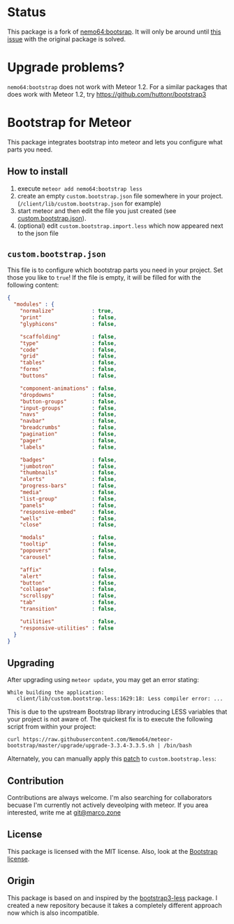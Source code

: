 
Status
==================
This package is a fork of [nemo64:bootsrap](https://atmospherejs.com/nemo64/bootstrap).
It will only be around until [this issue](https://github.com/Nemo64/meteor-bootstrap/issues/68) with the original package is solved.

Upgrade problems?
=================
`nemo64:bootstrap` does not work with Meteor 1.2. For a similar packages that does work with Meteor 1.2, try https://github.com/huttonr/bootstrap3

Bootstrap for Meteor
====================

This package integrates bootstrap into meteor and lets you configure what parts you need.

How to install
--------------

1. execute `meteor add nemo64:bootstrap less`
2. create an empty `custom.bootstrap.json` file somewhere in your project. (`/client/lib/custom.bootstrap.json` for example)
3. start meteor and then edit the file you just created (see [custom.bootstrap.json](#custombootstrapjson)).
4. (optional) edit `custom.bootstrap.import.less` which now appeared next to the json file

`custom.bootstrap.json`
---------------------
This file is to configure which bootstrap parts you need in your project. Set those you like to `true`!
If the file is empty, it will be filled for with the following content:

```JSON
{
  "modules" : {
    "normalize"            : true,
    "print"                : false,
    "glyphicons"           : false,

    "scaffolding"          : false,
    "type"                 : false,
    "code"                 : false,
    "grid"                 : false,
    "tables"               : false,
    "forms"                : false,
    "buttons"              : false,

    "component-animations" : false,
    "dropdowns"            : false,
    "button-groups"        : false,
    "input-groups"         : false,
    "navs"                 : false,
    "navbar"               : false,
    "breadcrumbs"          : false,
    "pagination"           : false,
    "pager"                : false,
    "labels"               : false,

    "badges"               : false,
    "jumbotron"            : false,
    "thumbnails"           : false,
    "alerts"               : false,
    "progress-bars"        : false,
    "media"                : false,
    "list-group"           : false,
    "panels"               : false,
    "responsive-embed"     : false,
    "wells"                : false,
    "close"                : false,

    "modals"               : false,
    "tooltip"              : false,
    "popovers"             : false,
    "carousel"             : false,

    "affix"                : false,
    "alert"                : false,
    "button"               : false,
    "collapse"             : false,
    "scrollspy"            : false,
    "tab"                  : false,
    "transition"           : false,

    "utilities"            : false,
    "responsive-utilities" : false
  }
}
```

Upgrading
---------

After upgrading using `meteor update`, you may get an error stating:

```
While building the application:
   client/lib/custom.bootstrap.less:1629:18: Less compiler error: ...
```

This is due to the upstream Bootstrap library introducing LESS variables that your project is not aware of. The quickest fix is to execute the following script from within your project:

```
curl https://raw.githubusercontent.com/Nemo64/meteor-bootstrap/master/upgrade/upgrade-3.3.4-3.3.5.sh | /bin/bash
```

Alternately, you can manually apply this [patch](https://github.com/Nemo64/meteor-bootstrap/blob/master/upgrade/3.3.5-upgrade.patch) to `custom.bootstrap.less`: 


Contribution
-------

Contributions are always welcome. I'm also searching for collaborators becuase I'm currently not actively deveolping with meteor. If you area interested, write me at git@marco.zone

License
-------

This package is licensed with the MIT license.
Also, look at the [Bootstrap license](https://github.com/twbs/bootstrap/blob/v3.2.0/LICENSE).

Origin
------

This package is based on and inspired by the [bootstrap3-less](https://github.com/simison/bootstrap3-less) package. I created a new repository because it takes a completely different approach now which is also incompatible.
